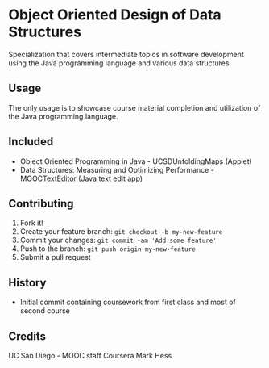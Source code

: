# Object Oriented Design of Data Structures
Specialization that covers intermediate topics in software development using the Java programming language and various data structures.

## Usage
The only usage is to showcase course material completion and utilization of the Java programming language.

## Included
- Object Oriented Programming in Java - UCSDUnfoldingMaps (Applet)
- Data Structures: Measuring and Optimizing Performance - MOOCTextEditor (Java text edit app)

## Contributing
1. Fork it!
2. Create your feature branch: `git checkout -b my-new-feature`
3. Commit your changes: `git commit -am 'Add some feature'`
4. Push to the branch: `git push origin my-new-feature`
5. Submit a pull request

## History
 - Initial commit containing coursework from first class and most of second course

## Credits
UC San Diego - MOOC staff
Coursera
Mark Hess
